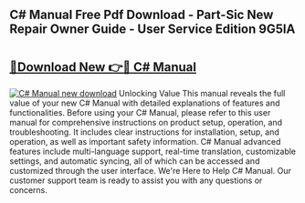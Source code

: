 ## C# Manual Free Pdf Download - Part-Sic New Repair Owner Guide - User Service Edition 9G5lA

# <h2><a href="http://bc12721.oget.top/?id=C%23+Manual">🔗Download New 👉🔴 C# Manual</a></h2>

[![C# Manual new download](https://i.imgur.com/5g1atiW.png)](http://bc12721.oget.top/?id=C%23+Manual)
Unlocking Value This manual reveals the full value of your new C# Manual with detailed explanations of features and functionalities. Before using your C# Manual, please refer to this user manual for comprehensive instructions on product setup, operation, and troubleshooting. It includes clear instructions for installation, setup, and operation, as well as important safety information. C# Manual advanced features include multi-language support, real-time translation, customizable settings, and automatic syncing, all of which can be accessed and customized through the user interface. We're Here to Help C# Manual. Our customer support team is ready to assist you with any questions or concerns.

